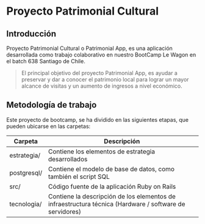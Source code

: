 # Proyecto Patrimonial Cultural

## Introducción
Proyecto Patrimonial Cultural o Patrimonial App, es una aplicación desarrollada como trabajo colaborativo en nuestro BootCamp Le Wagon en el batch 638 Santiago de Chile.

> El principal objetivo del proyecto Patrimonial App, es ayudar a preservar y dar a conocer el patrimonio local para lograr un mayor alcance de visitas y un aumento de ingresos a nivel económico.

## Metodología de trabajo

Este proyecto de bootcamp, se ha dividido en las siguientes etapas, que pueden ubicarse en las carpetas:

| Carpeta | Descripción|
|-------------|-------------|
|estrategia/ | Contiene los elementos de estrategia desarrollados | 
|postgresql/ | Contiene el modelo de base de datos, como también el script SQL|
|src/        | Código fuente de la aplicación Ruby on Rails|
|tecnologia/ | Contiene la descripción de los elementos de infraestructura técnica (Hardware / software de servidores)|
